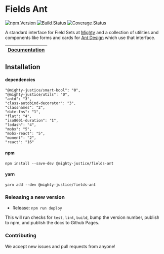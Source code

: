 # Fields Ant

[![npm Version](https://img.shields.io/npm/v/@mighty-justice/fields-ant.svg)](https://www.npmjs.com/package/@mighty-justice/fields-ant) [![Build Status](https://travis-ci.org/mighty-justice/fields-ant.svg?branch=master)](https://travis-ci.org/mighty-justice/fields-ant) [![Coverage Status](https://coveralls.io/repos/github/mighty-justice/fields-ant/badge.svg?branch=master)](https://coveralls.io/github/mighty-justice/fields-ant?branch=master)

A standard interface for Field Sets at [Mighty](https://www.mighty.com/)
and a collection of utilities and components like forms and cards for 
[Ant Design](https://ant.design/) which use that interface.

| [Documentation](https://mighty-justice.github.io/fields-ant/) |
| -------------------------------------------------------------- |

## Installation
#### dependencies
```
"@mighty-justice/smart-bool": "0",
"@mighty-justice/utils": "0",
"antd": "3",
"class-autobind-decorator": "3",
"classnames": "2",
"date-fns": "1",
"flat": "4",
"iso8601-duration": "1",
"lodash": "4",
"mobx": "5",
"mobx-react": "5",
"moment": "2",
"react": "16"
```

#### npm
`npm install --save-dev @mighty-justice/fields-ant`

#### yarn
`yarn add --dev @mighty-justice/fields-ant`

### Releasing a new version

- Release: `npm run deploy`

This will run checks for `test`, `lint`, `build`, bump the version number,
publish to npm, and publish the docs to Github Pages.

### Contributing

We accept new issues and pull requests from anyone!

